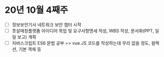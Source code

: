 # 20년 10월 4째주
- [ ] 정보보안기사 네트워크 보안 챕터 시작
- [ ] 풋살매칭플랫폼 아이디어 목업 및 요구사항명세 작성, WBS 작성, 문서화(PPT, 일일 보고) 계획
- [ ] 자바스크립트 ES6 문법 공부 => vue.JS 코드를 작성하는데 무리 없을 정도, 컬렉션, 기본 객체 등
